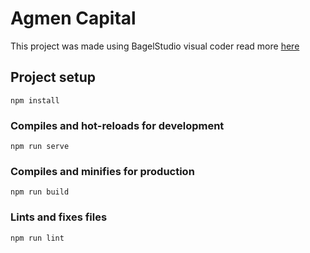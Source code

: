 # Agmen Capital
This project was made using BagelStudio visual coder read more [here](https://bagelstudio.co/)


## Project setup
```
npm install
```

### Compiles and hot-reloads for development
```
npm run serve
```

### Compiles and minifies for production
```
npm run build
```

### Lints and fixes files
```
npm run lint
```
